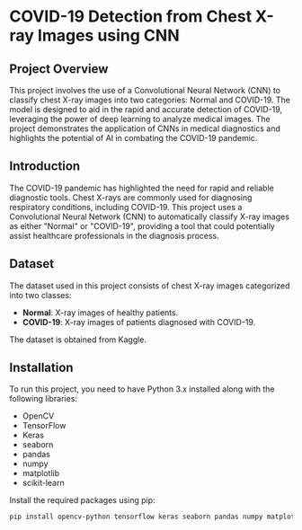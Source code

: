 # COVID-19 Detection from Chest X-ray Images using CNN

## Project Overview
This project involves the use of a Convolutional Neural Network (CNN) to classify chest X-ray images into two categories: Normal and COVID-19. The model is designed to aid in the rapid and accurate detection of COVID-19, leveraging the power of deep learning to analyze medical images. The project demonstrates the application of CNNs in medical diagnostics and highlights the potential of AI in combating the COVID-19 pandemic.

## Introduction
The COVID-19 pandemic has highlighted the need for rapid and reliable diagnostic tools. Chest X-rays are commonly used for diagnosing respiratory conditions, including COVID-19. This project uses a Convolutional Neural Network (CNN) to automatically classify X-ray images as either "Normal" or "COVID-19", providing a tool that could potentially assist healthcare professionals in the diagnosis process.

## Dataset
The dataset used in this project consists of chest X-ray images categorized into two classes:
- **Normal**: X-ray images of healthy patients.
- **COVID-19**: X-ray images of patients diagnosed with COVID-19.

The dataset is obtained from Kaggle.

## Installation
To run this project, you need to have Python 3.x installed along with the following libraries:

- OpenCV
- TensorFlow
- Keras
- seaborn
- pandas
- numpy
- matplotlib
- scikit-learn

Install the required packages using pip:
```bash
pip install opencv-python tensorflow keras seaborn pandas numpy matplotlib scikit-learn
